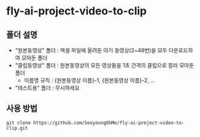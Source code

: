 # fly-ai-project-video-to-clip

## 폴더 설명
- "원본동영상" 폴더 : 엑셀 파일에 올려둔 아기 동영상(2~48번)을 모두 다운로드하여 모아둔 폴더
- "클립동영상" 폴더 : 원본동영상의 모든 영상들을 1초 간격의 클립으로 잘라 모아둔 폴더
    - 이름명 규칙 : {원본동영상 이름}-1, {원본동영상 이름}-2, ...
- "테스트용" 폴더 : 무시하세요

## 사용 방법
```git clone https://github.com/SeoyoungOhMe/fly-ai-project-video-to-clip.git```


